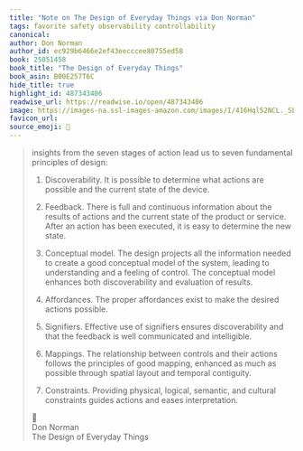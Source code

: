 ```yaml
---
title: "Note on The Design of Everyday Things via Don Norman"
tags: favorite safety observability controllability
canonical: 
author: Don Norman
author_id: ec929b6466e2ef43eecccee80755ed58
book: 25051458
book_title: "The Design of Everyday Things"
book_asin: B00E257T6C
hide_title: true
highlight_id: 487343406
readwise_url: https://readwise.io/open/487343406
image: https://images-na.ssl-images-amazon.com/images/I/416Hql52NCL._SL200_.jpg
favicon_url: 
source_emoji: 📕
---
```


> insights from the seven stages of action lead us to seven fundamental principles of design:
> 
> 1. Discoverability. It is possible to determine what actions are possible and the current state of the device.
> 
> 2. Feedback. There is full and continuous information about the results of actions and the current state of the product or service. After an action has been executed, it is easy to determine the new state.
> 
> 3. Conceptual model. The design projects all the information needed to create a good conceptual model of the system, leading to understanding and a feeling of control. The conceptual model enhances both discoverability and evaluation of results.
> 
> 4. Affordances. The proper affordances exist to make the desired actions possible.
> 
> 5. Signifiers. Effective use of signifiers ensures discoverability and that the feedback is well communicated and intelligible.
> 
> 6. Mappings. The relationship between controls and their actions follows the principles of good mapping, enhanced as much as possible through spatial layout and temporal contiguity.
> 
> 7. Constraints. Providing physical, logical, semantic, and cultural constraints guides actions and eases interpretation.
> <div class="quoteback-footer"><div class="quoteback-avatar"><span class="mini-emoji"> 📕</span></div><div class="quoteback-metadata"><div class="metadata-inner"><span style="display:none">FROM:</span><div aria-label="Don Norman" class="quoteback-author"> Don Norman</div><div aria-label="The Design of Everyday Things" class="quoteback-title"> The Design of Everyday Things</div></div></div></div>